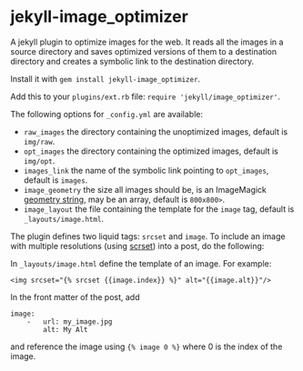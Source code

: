 # jekyll-image_optimizer
A jekyll plugin to optimize images for the web.
It reads all the images in a source directory and saves optimized versions of them to a destination directory
and creates a symbolic link to the destination directory.

Install it with `gem install jekyll-image_optimizer`.

Add this to your `plugins/ext.rb` file: `require 'jekyll/image_optimizer'`.

The following options for `_config.yml` are available:

  - `raw_images` the directory containing the unoptimized images, default is `img/raw`.
  - `opt_images` the directory containing the optimized images, default is `img/opt`.
  - `images_link` the name of the symbolic link pointing to `opt_images`, default is `images`.
  - `image_geometry` the size all images should be, is an ImageMagick [geometry string](http://www.imagemagick.org/RMagick/doc/imusage.html#geometry), may be an array, default is `800x800>`.
  - `image_layout` the file containing the template for the `image` tag, default is `_layouts/image.html`.

The plugin defines two liquid tags: `srcset` and `image`.
To include an image with multiple resolutions (using [scrset](http://ericportis.com/posts/2014/srcset-sizes/)) into a post, do the following:

In `_layouts/image.html` define the template of an image. For example:
```
<img srcset="{% srcset {{image.index}} %}" alt="{{image.alt}}"/>
```

In the front matter of the post, add
```
image:
    -   url: my_image.jpg
        alt: My Alt
```

and reference the image using `{% image 0 %}` where 0 is the index of the image.

